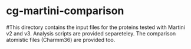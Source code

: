 # cg-martini-comparison

#This directory contains the input files for the proteins tested with Martini v2 and v3. Analysis scripts are provided separeteley. The comparison atomistic files (Charmm36) are provided too.
